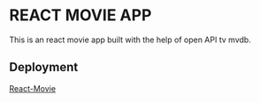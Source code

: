 # REACT MOVIE APP

This is an react movie app built with the help of open API tv mvdb.

## Deployment

[React-Movie](https://reactive-movies.netlify.app/)
